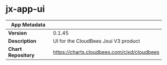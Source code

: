 # jx-app-ui

|App Metadata||
|---|---|
| **Version** | 0.1.45 |
| **Description** | UI for the CloudBees Jxui V3 product |
| **Chart Repository** | https://charts.cloudbees.com/cjxd/cloudbees |
